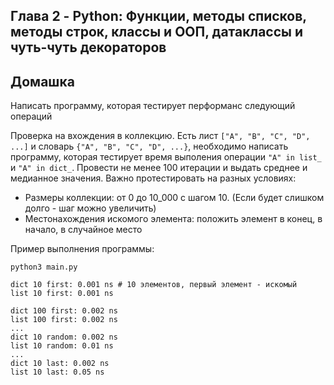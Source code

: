 ## Глава 2 - Python: Функции, методы списков, методы строк, классы и ООП, датаклассы и чуть-чуть декораторов

## Домашка
Написать программу, которая тестирует перформанс следующий операций

Проверка на вхождения в коллекцию. Есть лист `["A", "B", "C", "D", ...]` и словарь `{"A", "B", "C", "D", ...}`, необходимо написать программу, которая тестирует время выполения операции `"A" in list_` и `"A" in dict_`. Провести не менее 100 итерации и выдать среднее и медианное значения. Важно протестировать на разных условиях: 
- Размеры коллекции: от 0 до 10_000 с шагом 10. (Если будет слишком долго - шаг можно увеличить)
- Местонахождения искомого элемента: положить элемент в конец, в начало, в случайное место

Пример выполнения программы:
```shell
python3 main.py

dict 10 first: 0.001 ns # 10 элементов, первый элемент - искомый
list 10 first: 0.001 ns

dict 100 first: 0.002 ns
list 100 first: 0.002 ns
...
dict 10 random: 0.002 ns
list 10 random: 0.01 ns
...
dict 10 last: 0.002 ns
list 10 last: 0.05 ns
```
